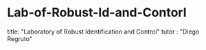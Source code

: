 # Lab-of-Robust-Id-and-Contorl
title: "Laboratory of Robust Identification and Control"
tutor : "Diego Regruto"
